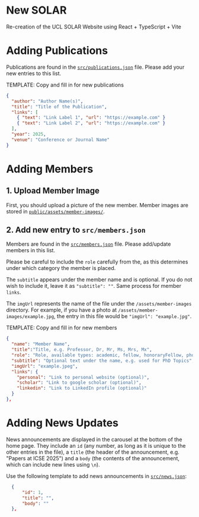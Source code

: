 # New SOLAR

Re-creation of the UCL SOLAR Website using React + TypeScript + Vite

# Adding Publications

Publications are found in the [`src/publications.json`](src/publications.json) file. Please add your new entries to this list.

TEMPLATE: Copy and fill in for new publications

```json
{
  "author": "Author Name(s)",
  "title": "Title of the Publication",
  "links": [
    { "text": "Link Label 1", "url": "https://example.com" }
    { "text": "Link Label 2", "url": "https://example.com" }
  ],
  "year": 2025,
  "venue": "Conference or Journal Name"
}
```

# Adding Members

## 1. Upload Member Image

First, you should upload a picture of the new member. Member images are stored in [`public/assets/member-images/`](public/assets/member-images/).

## 2. Add new entry to `src/members.json`

Members are found in the [`src/members.json`](src/members.json) file. Please add/update members in this list.

Please be careful to include the `role` carefully from the, as this determines under which category the member is placed.

The `subtitle` appears under the member name and is optional. If you do not wish to include it, leave it as `"subtitle": ""`. Same process for member `links`.

The `imgUrl` represents the name of the file under the `/assets/member-images` directory. For example, if you have a photo at `/assets/member-images/example.jpg`, the entry in this file would be `"imgUrl": "example.jpg"`.

TEMPLATE: Copy and fill in for new members
```json
{
  "name": "Member Name",
  "title":"Title, e.g. Professor, Dr, Mr, Ms, Mrs, Mx",
  "role": "Role, available types: academic, fellow, honoraryFellow, phd",
  "subtitle": "Optional text under the name, e.g. used for PhD Topics",
  "imgUrl": "example.jpeg",
  "links": {
    "personal": "Link to personal website (optional)",
    "scholar": "Link to google scholar (optional)",
    "linkedin": "Link to LinkedIn profile (optional)"
  }
},
```

# Adding News Updates

News announcements are displayed in the carousel at the bottom of the home page. They include an `id` (any number, as long as it is unique to the other entries in the file), a `title` (the header of the announcement, e.g. "Papers at ICSE 2025") and a `body` (the contents of the announcement, which can include new lines using `\n`).

Use the following template to add news announcements in [`src/news.json`](src/news.json):

```json
  {
      "id": 1,
      "title": "",
      "body": ""
  },
```